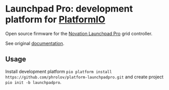 # Launchpad Pro: development platform for [PlatformIO](https://platformio.org/)

Open source firmware for the [Novation Launchpad Pro](https://novationmusic.com/launch/launchpad-pro) grid controller.

See original [documentation](https://github.com/dvhdr/launchpad-pro).


## Usage

Install development platform `pio platform install https://github.com/phrolov/platform-launchpadpro.git` and create project `pio init -b launchpadpro`.
